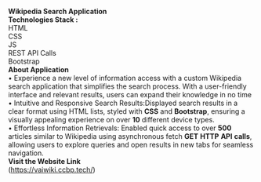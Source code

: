 **Wikipedia Search Application**<br/>
**Technologies Stack :** <br/>
HTML<br/>
CSS<br/>
JS<br/>
REST API Calls<br/>
Bootstrap<br/>
**About Application** <br/>
• Experience a new level of information access with a custom Wikipedia search application that simplifies the search
process. With a user-friendly interface and relevant results, users can expand their knowledge in no time<br/>
• Intuitive and Responsive Search Results:Displayed search results in a clear format using HTML lists, styled with
**CSS** and **Bootstrap**, ensuring a visually appealing experience on over **10** different device types.<br/>
• Effortless Information Retrievals: Enabled quick access to over **500** articles similar to Wikipedia using asynchronous
fetch **GET** **HTTP** **API** **calls**, allowing users to explore queries and open results in new tabs for seamless navigation.<br/>
**Visit the Website Link** <br/>
(https://vaiwiki.ccbp.tech/)<br/>

